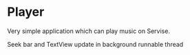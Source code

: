 # Player

Very simple application which can play music on Servise.

Seek bar and TextView update in background runnable thread
